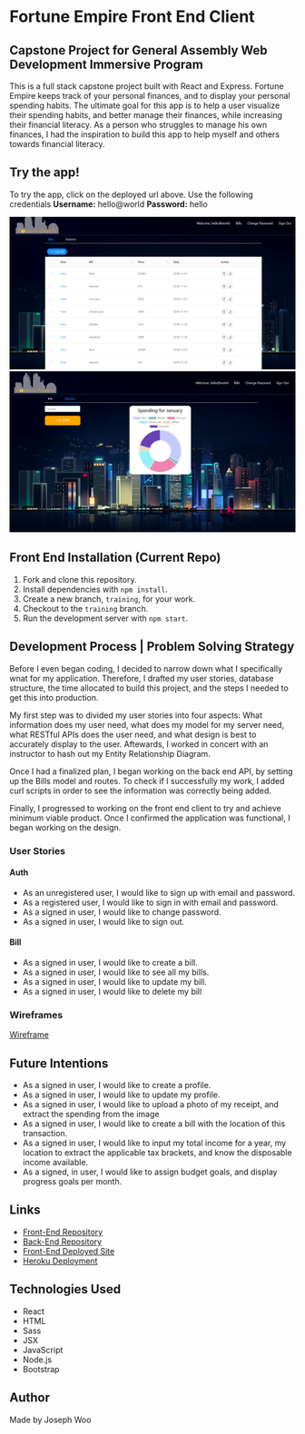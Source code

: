 # Fortune Empire Front End Client
## Capstone Project for General Assembly Web Development Immersive Program
This is a full stack capstone project built with React and Express. Fortune Empire keeps track of your personal finances, and to display your personal spending habits. The ultimate goal for this app is to help a user visualize their spending habits, and better manage their finances, while increasing their financial literacy. As a person who struggles to manage his own finances, I had the inspiration to build this app to help myself and others towards financial literacy.

## Try the app!
To try the app, click on the deployed url above. Use the following credentials <strong>Username:</strong> hello@world <strong>Password:</strong> hello

![Front-End Picture 1](./public/project-photo.PNG)
![Front-End Picture 2](./public/project-photo-2.PNG)

## Front End Installation (Current Repo)
1.  Fork and clone this repository.
1.  Install dependencies with `npm install`.
1.  Create a new branch, `training`, for your work.
1.  Checkout to the `training` branch.
1.  Run the development server with `npm start`.

## Development Process | Problem Solving Strategy
Before I even began coding, I decided to narrow down what I specifically wnat for my application. Therefore, I drafted my user stories, database structure, the time allocated to build this project, and the steps I needed to get this into production.

My first step was to divided my user stories into four aspects: What information does my user need, what does my model for my server need, what RESTful APIs does the user need, and what design is best to accurately display to the user. Aftewards, I worked in concert with an instructor to hash out my Entity Relationship Diagram.

Once I had a finalized plan, I began working on the back end API, by setting up the Bills model and routes. To check if I successfully my work, I added curl scripts in order to see the information was correctly being added.

Finally, I progressed to working on the front end client to try and achieve minimum viable product. Once I confirmed the application was functional, I began working on the design.

### User Stories
#### Auth
* As an unregistered user, I would like to sign up with email and password.
* As a registered user, I would like to sign in with email and password.
* As a signed in user, I would like to change password.
* As a signed in user, I would like to sign out.

#### Bill
* As a signed in user, I would like to create a bill.
* As a signed in user, I would like to see all my bills.
* As a signed in user, I would like to update my bill.
* As a signed in user, I would like to delete my bill

### Wireframes
[Wireframe](https://github.com/jooewoo/fortune-empire-front-end-client/tree/master/wireframes)
## Future Intentions
* As a signed in user, I would like to create a profile.
* As a signed in user, I would like to update my profile.
* As a signed in user, I would like to upload a photo of my receipt, and extract the spending from the image
* As a signed in user, I would like to create a bill with the location of this transaction.
* As a signed in user, I would like to input my total income for a year, my location to extract the applicable tax brackets, and know the disposable income available.
* As a signed, in user, I would like to assign budget goals, and display progress goals per month.


## Links
* [Front-End Repository](https://github.com/jooewoo/fortune-empire-front-end-client)
* [Back-End Repository](https://github.com/jooewoo/fortune-empire-back-end)
* [Front-End Deployed Site](https://jooewoo.github.io/fortune-empire-front-end-client/)
* [Heroku Deployment](https://arcane-atoll-72181.herokuapp.com/)

## Technologies Used
* React
* HTML
* Sass
* JSX
* JavaScript
* Node.js
* Bootstrap

## Author
Made by Joseph Woo
